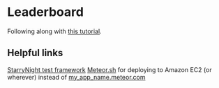 # Leaderboard

Following along with [this tutorial](http://meteortips.com/first-meteor-tutorial/).

## Helpful links

[StarryNight test framework](https://starrynight.meteor.com/)
[Meteor.sh](https://changelog.com/deploy-meteor-apps-to-your-own-server-with-meteor-sh/) for deploying to Amazon EC2 (or wherever) instead of [my_app_name.meteor.com](https://www.meteor.com/try/6)
